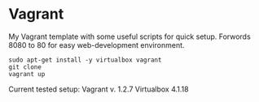 Vagrant
=======

My Vagrant template with some useful scripts for quick setup.
Forwords 8080 to 80 for easy web-development environment.
 
    sudo apt-get install -y virtualbox vagrant
    git clone 
    vagrant up

Current tested setup:
Vagrant v. 1.2.7
Virtualbox 4.1.18  
